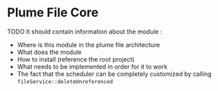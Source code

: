 Plume File Core
===============

TODO It should contain information about the module :
- Where is this module in the plume file architecture
- What does the module
- How to install (reference the root project)
- What needs to be implemented in order for it to work
- The fact that the scheduler can be completely customized by calling `fileService::deleteUnreferenced`

